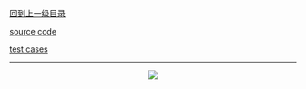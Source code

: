 [回到上一级目录](https://github.com/zhaochenyou/Way-to-Algorithm/blob/master/Chapter-3-DataStructure/README.md)

[source code](https://github.com/zhaochenyou/Way-to-Algorithm/blob/master/Chapter-3-DataStructure/src/AVLTree.hpp)

[test cases](https://github.com/zhaochenyou/Way-to-Algorithm/blob/master/Chapter-3-DataStructure/src/AVLTree.cpp)

----------
<p align="center"><img src="https://github.com/zhaochenyou/Way-to-Algorithm/raw/master/Chapter-3-DataStructure/res/AVLTree.png" /></p>

